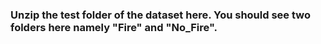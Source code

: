 ### Unzip the test folder of the dataset here. You should see two folders here namely "Fire" and "No_Fire".

